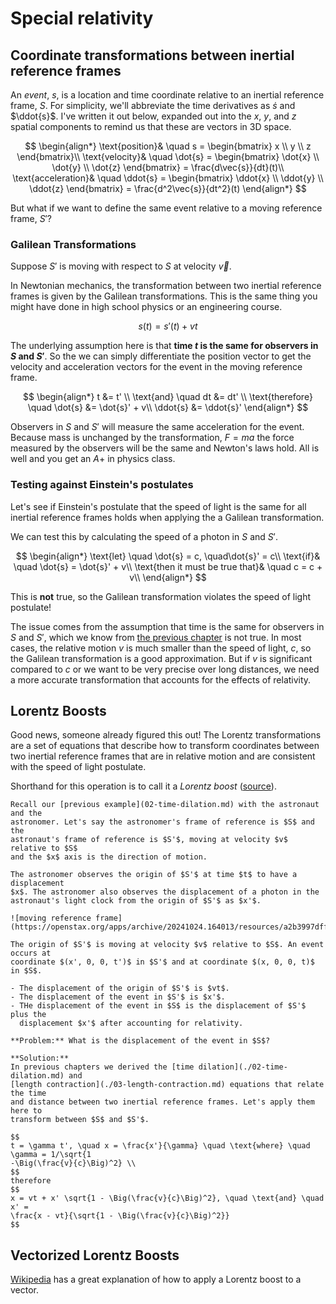 # Special relativity

## Coordinate transformations between inertial reference frames

An _event_, $s$, is a location and time coordinate relative to an inertial
reference frame, $S$. For simplicity, we'll abbreviate the time derivatives as
$\dot{s}$ and $\ddot{s}$. I've written it out below, expanded out into the $x$,
$y$, and $z$ spatial components to remind us that these are vectors in 3D space.

$$
\begin{align*}
\text{position}& \quad s = \begin{bmatrix} x \\ y \\ z \end{bmatrix}\\
\text{velocity}& \quad \dot{s} = \begin{bmatrix} \dot{x} \\ \dot{y} \\
\dot{z} \end{bmatrix} = \frac{d\vec{s}}{dt}(t)\\
\text{acceleration}& \quad \ddot{s} = \begin{bmatrix} \ddot{x} \\ \ddot{y} \\
\ddot{z} \end{bmatrix} = \frac{d^2\vec{s}}{dt^2}(t)
\end{align*}
$$

But what if we want to define the same event relative to a moving reference
frame, $S'$?

### Galilean Transformations

Suppose $S'$ is moving with respect to $S$ at velocity $\vec{v}$.

In Newtonian mechanics, the transformation between two inertial reference frames
is given by the Galilean transformations. This is the same thing you might have
done in high school physics or an engineering course.

$$
s(t) = s'(t) + vt
$$

The underlying assumption here is that **time $t$ is the same for observers in
$S$ and $S'$**. So the we can simply differentiate the position vector to get
the velocity and acceleration vectors for the event in the moving reference
frame.

$$
\begin{align*}
t &= t' \\
\text{and} \quad dt &= dt' \\
\text{therefore} \quad \dot{s} &= \dot{s}' + v\\
\ddot{s} &= \ddot{s}'
\end{align*}
$$

Observers in $S$ and $S'$ will measure the same acceleration for the event.
Because mass is unchanged by the transformation, $F=ma$ the force measured by
the observers will be the same and Newton's laws hold. All is well and you get
an $A+$ in physics class.

### Testing against Einstein's postulates

Let's see if Einstein's postulate that the speed of light is the same for all
inertial reference frames holds when applying the a Galilean transformation.

We can test this by calculating the speed of a photon in $S$ and $S'$.

$$
\begin{align*}
\text{let} \quad \dot{s} = c, \quad\dot{s}' = c\\
\text{if}& \quad \dot{s} = \dot{s}' + v\\
\text{then it must be true that}& \quad c = c + v\\
\end{align*}
$$

This is **not** true, so the Galilean transformation violates the speed of light
postulate!

The issue comes from the assumption that time is the same for observers in $S$
and $S'$, which we know from [the previous chapter](02-time-dilation.md) is not
true. In most cases, the relative motion $v$ is much smaller than the speed of
light, $c$, so the Galilean transformation is a good approximation. But if $v$ is
significant compared to $c$ or we want to be very precise over long distances,
we need a more accurate transformation that accounts for the effects of
relativity.

## Lorentz Boosts

Good news, someone already figured this out! The Lorentz transformations are a
set of equations that describe how to transform coordinates between two
inertial reference frames that are in relative motion and are consistent with
the speed of light postulate.

Shorthand for this operation is to call it a _Lorentz boost_
([source](https://en.wikipedia.org/wiki/Lorentz_transformation)).

```admonish example
Recall our [previous example](02-time-dilation.md) with the astronaut and the
astronomer. Let's say the astronomer's frame of reference is $S$ and the
astronaut's frame of reference is $S'$, moving at velocity $v$ relative to $S$
and the $x$ axis is the direction of motion.

The astronomer observes the origin of $S'$ at time $t$ to have a displacement
$x$. The astronomer also observes the displacement of a photon in the
astronaut's light clock from the origin of $S'$ as $x'$.

![moving reference frame](https://openstax.org/apps/archive/20241024.164013/resources/a2b3997dff7a717555902ca3279bc1723837f76d)

The origin of $S'$ is moving at velocity $v$ relative to $S$. An event occurs at
coordinate $(x', 0, 0, t')$ in $S'$ and at coordinate $(x, 0, 0, t)$ in $S$.

- The displacement of the origin of $S'$ is $vt$.
- The displacement of the event in $S'$ is $x'$.
- THe displacement of the event in $S$ is the displacement of $S'$ plus the
  displacement $x'$ after accounting for relativity.

**Problem:** What is the displacement of the event in $S$?

**Solution:**
In previous chapters we derived the [time dilation](./02-time-dilation.md) and
[length contraction](./03-length-contraction.md) equations that relate the time
and distance between two inertial reference frames. Let's apply them here to
transform between $S$ and $S'$.

$$
t = \gamma t', \quad x = \frac{x'}{\gamma} \quad \text{where} \quad \gamma = 1/\sqrt{1
-\Big(\frac{v}{c}\Big)^2} \\
$$
therefore
$$
x = vt + x' \sqrt{1 - \Big(\frac{v}{c}\Big)^2}, \quad \text{and} \quad x' =
\frac{x - vt}{\sqrt{1 - \Big(\frac{v}{c}\Big)^2}}
$$
```

## Vectorized Lorentz Boosts

[Wikipedia](https://en.wikipedia.org/wiki/Lorentz_transformation#Vector_transformations)
has a great explanation of how to apply a Lorentz boost to a vector.
